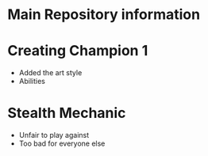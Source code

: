 # Main Repository information

# Creating Champion 1
* Added the art style
* Abilities

# Stealth Mechanic
* Unfair to play against
* Too bad for everyone else
